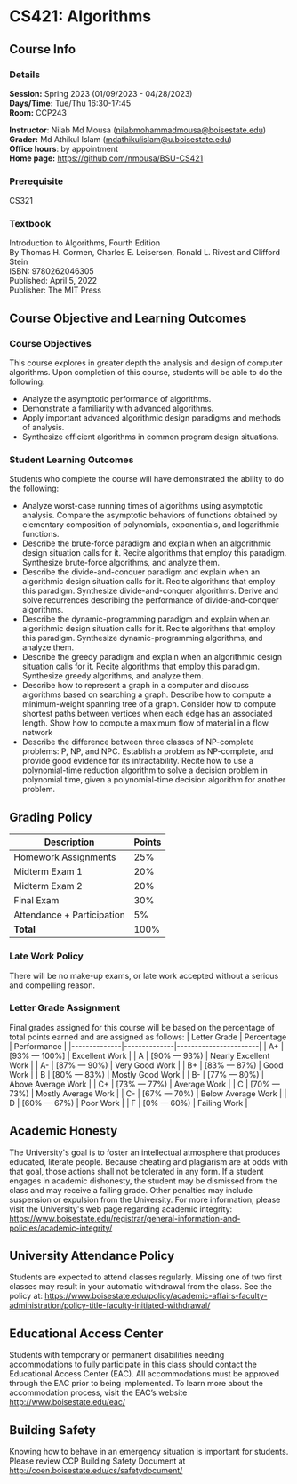 # CS421: Algorithms 

## Course Info 
### Details 
**Session:** Spring 2023 (01/09/2023 - 04/28/2023)  
**Days/Time:** Tue/Thu 16:30-17:45  
**Room:** CCP243  

**Instructor**: Nilab Md Mousa (nilabmohammadmousa@boisestate.edu)  
**Grader:** Md Athikul Islam (mdathikulislam@u.boisestate.edu)  
**Office hours**: by appointment  
**Home page:** https://github.com/nmousa/BSU-CS421  

### Prerequisite 
CS321 
### Textbook 
Introduction to Algorithms, Fourth Edition  
By Thomas H. Cormen, Charles E. Leiserson, Ronald L. Rivest and Clifford Stein  
ISBN: 9780262046305  
Published: April 5, 2022  
Publisher: The MIT Press  

## Course Objective and Learning Outcomes 
### Course Objectives
This course explores in greater depth the analysis and design of computer algorithms. Upon completion of this course, students will be able to do the following:
* Analyze the asymptotic performance of algorithms.  
* Demonstrate a familiarity with advanced algorithms.  
* Apply important advanced algorithmic design paradigms and methods of analysis.  
* Synthesize efficient algorithms in common program design situations.  

### Student Learning Outcomes
Students who complete the course will have demonstrated the ability to do the following:
* Analyze worst-case running times of algorithms using asymptotic analysis. Compare the asymptotic behaviors of functions obtained by elementary composition of polynomials, exponentials, and logarithmic functions.
* Describe the brute-force paradigm and explain when an algorithmic design situation calls for it. Recite algorithms that employ this paradigm. Synthesize brute-force algorithms, and analyze them.
* Describe the divide-and-conquer paradigm and explain when an algorithmic design situation calls for it. Recite algorithms that employ this paradigm. Synthesize
divide-and-conquer algorithms. Derive and solve recurrences describing the performance of divide-and-conquer algorithms.
* Describe the dynamic-programming paradigm and explain when an algorithmic design situation calls for it. Recite algorithms that employ this paradigm. Synthesize dynamic-programming algorithms, and analyze them.
* Describe the greedy paradigm and explain when an algorithmic design situation calls for it. Recite algorithms that employ this paradigm. Synthesize greedy algorithms, and analyze them.
* Describe how to represent a graph in a computer and discuss algorithms based on searching a graph. Describe how to compute a minimum-weight spanning tree
of a graph. Consider how to compute shortest paths between vertices when each edge has an associated length. Show how to compute a maximum flow of material in a flow network
* Describe the difference between three classes of NP-complete problems: P, NP, and NPC. Establish a problem as NP-complete, and provide good evidence for its intractability. Recite how to use a polynomial-time reduction algorithm to solve a decision problem in polynomial time, given a polynomial-time decision algorithm for another problem.

## Grading Policy 

| Description                                     | Points |
|-------------------------------------------------|--------|
| Homework Assignments                            | 25%    |
| Midterm Exam 1                                  | 20%    |
| Midterm Exam 2                                  | 20%    |
| Final Exam                                      | 30%    |
| Attendance + Participation                      | 5%     |
| **Total**                                       | 100%   |

### Late Work Policy 
There will be no make-up exams, or late work accepted without a serious and compelling reason.

### Letter Grade Assignment
Final grades assigned for this course will be based on the percentage of total points
earned and are assigned as follows: 
| Letter Grade | Percentage   | Performance           |
|--------------|--------------|-----------------------|
| A+           | [93% — 100%] | Excellent Work        |
| A            | [90% — 93%)  | Nearly Excellent Work |
| A-           | [87% — 90%)  | Very Good Work        |
| B+           | [83% — 87%)  | Good Work             |
| B            | [80% — 83%)  | Mostly Good Work      |
| B-           | [77% — 80%)  | Above Average Work    |
| C+           | [73% — 77%)  | Average Work          |
| C            | [70% — 73%)  | Mostly Average Work   |
| C-           | [67% — 70%)  | Below Average Work    |
| D            | [60% — 67%)  | Poor Work             |
| F            | [0% — 60%)   | Failing Work          |

## Academic Honesty
The University's goal is to foster an intellectual atmosphere that produces educated,
literate people. Because cheating and plagiarism are at odds with that goal, those
actions shall not be tolerated in any form. If a student engages in academic
dishonesty, the student may be dismissed from the class and may receive a failing
grade. Other penalties may include suspension or expulsion from the University.
For more information, please visit the University's web page regarding academic integrity:
https://www.boisestate.edu/registrar/general-information-and-policies/academic-integrity/


## University Attendance Policy
Students are expected to attend classes regularly. Missing one of two first classes
may result in your automatic withdrawal from the class. See the policy at:
https://www.boisestate.edu/policy/academic-affairs-faculty-administration/policy-title-faculty-initiated-withdrawal/

## Educational Access Center
Students with temporary or permanent disabilities needing accommodations to fully participate
in this class should contact the Educational Access Center (EAC). All accommodations must
be approved through the EAC prior to being implemented. To learn more about the accommodation
process, visit the EAC’s website http://www.boisestate.edu/eac/


## Building Safety
Knowing how to behave in an emergency situation is important for students.
Please review CCP Building Safety Document at
http://coen.boisestate.edu/cs/safetydocument/
